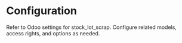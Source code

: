 # Configuration

Refer to Odoo settings for stock_lot_scrap. Configure related models, access rights, and options as needed.

